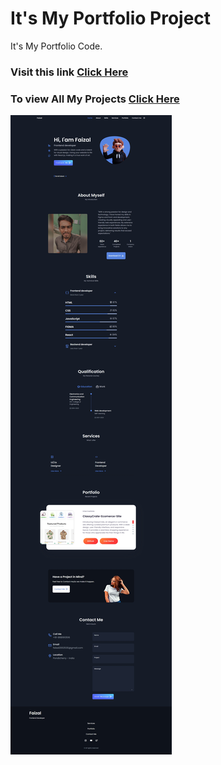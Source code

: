# It's My Portfolio Project
It's My Portfolio Code.
<h3>Visit this link <a href="https://faizalmsdev.netlify.app/">Click Here</a></h3>
<h3>To view All My Projects <a href="https://faizalmsdevprojects.vercel.app/">Click Here</a></h3>
<img src="./preview/laptop view.jpeg">
